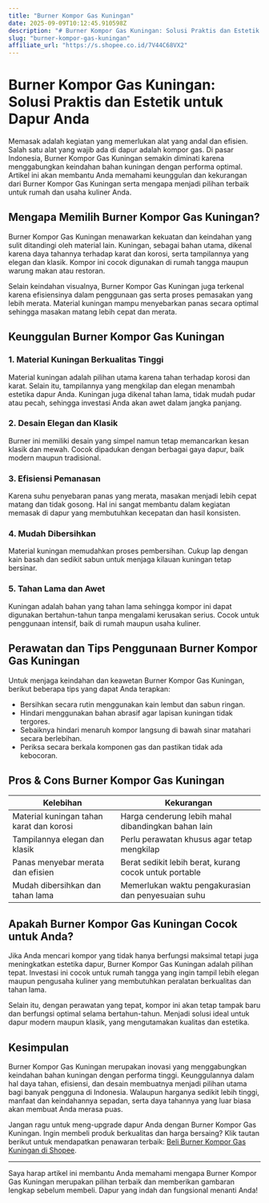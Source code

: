 ```yaml
---
title: "Burner Kompor Gas Kuningan"
date: 2025-09-09T10:12:45.910598Z
description: "# Burner Kompor Gas Kuningan: Solusi Praktis dan Estetik untuk Dapur Anda..."
slug: "burner-kompor-gas-kuningan"
affiliate_url: "https://s.shopee.co.id/7V44C68VX2"
---
```

# Burner Kompor Gas Kuningan: Solusi Praktis dan Estetik untuk Dapur Anda

Memasak adalah kegiatan yang memerlukan alat yang andal dan efisien. Salah satu alat yang wajib ada di dapur adalah kompor gas. Di pasar Indonesia, Burner Kompor Gas Kuningan semakin diminati karena menggabungkan keindahan bahan kuningan dengan performa optimal. Artikel ini akan membantu Anda memahami keunggulan dan kekurangan dari Burner Kompor Gas Kuningan serta mengapa menjadi pilihan terbaik untuk rumah dan usaha kuliner Anda.

## Mengapa Memilih Burner Kompor Gas Kuningan?

Burner Kompor Gas Kuningan menawarkan kekuatan dan keindahan yang sulit ditandingi oleh material lain. Kuningan, sebagai bahan utama, dikenal karena daya tahannya terhadap karat dan korosi, serta tampilannya yang elegan dan klasik. Kompor ini cocok digunakan di rumah tangga maupun warung makan atau restoran.

Selain keindahan visualnya, Burner Kompor Gas Kuningan juga terkenal karena efisiensinya dalam penggunaan gas serta proses pemasakan yang lebih merata. Material kuningan mampu menyebarkan panas secara optimal sehingga masakan matang lebih cepat dan merata.

## Keunggulan Burner Kompor Gas Kuningan

### 1. Material Kuningan Berkualitas Tinggi

Material kuningan adalah pilihan utama karena tahan terhadap korosi dan karat. Selain itu, tampilannya yang mengkilap dan elegan menambah estetika dapur Anda. Kuningan juga dikenal tahan lama, tidak mudah pudar atau pecah, sehingga investasi Anda akan awet dalam jangka panjang.

### 2. Desain Elegan dan	Klasik

Burner ini memiliki desain yang simpel namun tetap memancarkan kesan klasik dan mewah. Cocok dipadukan dengan berbagai gaya dapur, baik modern maupun tradisional.

### 3. Efisiensi Pemanasan

Karena suhu penyebaran panas yang merata, masakan menjadi lebih cepat matang dan tidak gosong. Hal ini sangat membantu dalam kegiatan memasak di dapur yang membutuhkan kecepatan dan hasil konsisten.

### 4. Mudah Dibersihkan

Material kuningan memudahkan proses pembersihan. Cukup lap dengan kain basah dan sedikit sabun untuk menjaga kilauan kuningan tetap bersinar.

### 5. Tahan Lama dan Awet

Kuningan adalah bahan yang tahan lama sehingga kompor ini dapat digunakan bertahun-tahun tanpa mengalami kerusakan serius. Cocok untuk penggunaan intensif, baik di rumah maupun usaha kuliner.

## Perawatan dan Tips Penggunaan Burner Kompor Gas Kuningan

Untuk menjaga keindahan dan keawetan Burner Kompor Gas Kuningan, berikut beberapa tips yang dapat Anda terapkan:

- Bersihkan secara rutin menggunakan kain lembut dan sabun ringan.
- Hindari menggunakan bahan abrasif agar lapisan kuningan tidak tergores.
- Sebaiknya hindari menaruh kompor langsung di bawah sinar matahari secara berlebihan.
- Periksa secara berkala komponen gas dan pastikan tidak ada kebocoran.

## Pros & Cons Burner Kompor Gas Kuningan

| Kelebihan                                   | Kekurangan                                              |
|----------------------------------------------|--------------------------------------------------------|
| Material kuningan tahan karat dan korosi   | Harga cenderung lebih mahal dibandingkan bahan lain   |
| Tampilannya elegan dan klasik               | Perlu perawatan khusus agar tetap mengkilap           |
| Panas menyebar merata dan efisien          | Berat sedikit lebih berat, kurang cocok untuk portable |
| Mudah dibersihkan dan tahan lama          | Memerlukan waktu pengakurasian dan penyesuaian suhu  |

## Apakah Burner Kompor Gas Kuningan Cocok untuk Anda?

Jika Anda mencari kompor yang tidak hanya berfungsi maksimal tetapi juga meningkatkan estetika dapur, Burner Kompor Gas Kuningan adalah pilihan tepat. Investasi ini cocok untuk rumah tangga yang ingin tampil lebih elegan maupun pengusaha kuliner yang membutuhkan peralatan berkualitas dan tahan lama.

Selain itu, dengan perawatan yang tepat, kompor ini akan tetap tampak baru dan berfungsi optimal selama bertahun-tahun. Menjadi solusi ideal untuk dapur modern maupun klasik, yang mengutamakan kualitas dan estetika.

## Kesimpulan

Burner Kompor Gas Kuningan merupakan inovasi yang menggabungkan keindahan bahan kuningan dengan performa tinggi. Keunggulannya dalam hal daya tahan, efisiensi, dan desain membuatnya menjadi pilihan utama bagi banyak pengguna di Indonesia. Walaupun harganya sedikit lebih tinggi, manfaat dan keindahannya sepadan, serta daya tahannya yang luar biasa akan membuat Anda merasa puas.

Jangan ragu untuk meng-upgrade dapur Anda dengan Burner Kompor Gas Kuningan. Ingin membeli produk berkualitas dan harga bersaing? Klik tautan berikut untuk mendapatkan penawaran terbaik: [Beli Burner Kompor Gas Kuningan di Shopee](https://s.shopee.co.id/7V44C68VX2).

---

Saya harap artikel ini membantu Anda memahami mengapa Burner Kompor Gas Kuningan merupakan pilihan terbaik dan memberikan gambaran lengkap sebelum membeli. Dapur yang indah dan fungsional menanti Anda!
